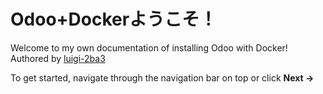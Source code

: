 # Odoo+Dockerようこそ！
Welcome to my own documentation of installing Odoo with Docker!
Authored by [luigi-2ba3](https://github.com/luigi-2ba3)

To get started, navigate through the navigation bar on top or click **Next ->**
